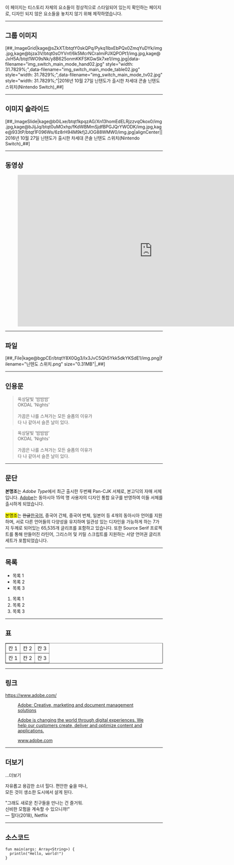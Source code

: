 <p>이 페이지는 티스토리 자체의 요소들이 정상적으로 스타일되어 있는지 확인하는 페이지로, 디자인 되지 않은 요소들을 놓치지 않기 위해 제작하였습니다.</p>
<hr contenteditable="false" data-ke-type="hr" data-ke-style="style3" />
<h2>그룹 이미지</h2>
<p>[##_ImageGrid|kage@sZkXT/btqtY0skQPq/Pykq1IbxEbPQx0ZmqYuDYk/img.jpg,kage@bjza3V/btqt0sOYVnf/6k5McrNCraImiPJXQPOPt1/img.jpg,kage@JxH5A/btqt1WO9sNk/y8B625onmKKFSKGwSk7xe1/img.jpg|data-filename="img_switch_main_mode_hand02.jpg" style="width: 31.7829%;",data-filename="img_switch_main_mode_table02.jpg" style="width: 31.7829%;",data-filename="img_switch_main_mode_tv02.jpg" style="width: 31.7829%;"|2016년 10월 27일 닌텐도가 출시한 차세대 콘솔 닌텐도 스위치(Nintendo Switch)_##]</p>
<hr contenteditable="false" data-ke-type="hr" data-ke-style="style3" />
<h2>이미지 슬라이드</h2>
<p>[##_ImageSlide|kage@b0iLxe/btqt1kpqzAG/Xn13homEdELRjzzvqOkox0/img.jpg,kage@bJijJq/btqt0uMOxhp/fKdWBMmSjdfBPGJQrYWODK/img.jpg,kage@933tP/btqt1F096Ws/6z8rH94M9kfj2JOG88WMW0/img.jpg|alignCenter||2016년 10월 27일 닌텐도가 출시한 차세대 콘솔 닌텐도 스위치(Nintendo Switch)_##]</p>
<hr contenteditable="false" data-ke-type="hr" data-ke-style="style3" />
<h2>동영상</h2>
<figure data-ke-type="video" data-ke-style="alignCenter" data-video-host="youtube" data-video-url="https://www.youtube.com/watch?v=LvofNApz01I" data-video-thumbnail="https://scrap.kakaocdn.net/dn/dPoXvi/hyAAMEPHlm/hhx0kqBkq1ZuH3blfVtG91/img.jpg?width=1280&amp;height=720&amp;face=0_0_1280_720"><iframe src="https://www.youtube.com/embed/LvofNApz01I" width="860" height="484" frameborder="0"></iframe>
<figcaption></figcaption>
</figure>
<hr contenteditable="false" data-ke-type="hr" data-ke-style="style3" />
<h2>파일</h2>
<p>[##_File|kage@bgpCEr/btqtY8X0Qg3/Ix3JvC5Qh5Ykk5dkYKSdE1/img.png|filename="닌텐도 스위치.png" size="0.31MB"|_##]</p>
<hr contenteditable="false" data-ke-type="hr" data-ke-style="style3" />
<h2>인용문</h2>
<blockquote data-ke-style="normal">옥상달빛 &lsquo;밤밤밤&rsquo; <br />OKDAL 'Nights' <br /><br />가끔은 나를 스쳐가는 모든 슬픔의 이유가 <br />다 나 같아서 슬픈 날이 있다.</blockquote>
<blockquote data-ke-style="box">옥상달빛 &lsquo;밤밤밤&rsquo; <br />OKDAL 'Nights' <br /><br />가끔은 나를 스쳐가는 모든 슬픔의 이유가 <br />다 나 같아서 슬픈 날이 있다.</blockquote>
<hr contenteditable="false" data-ke-type="hr" data-ke-style="style3" />
<h2>문단</h2>
<p><b>본명조</b>는 <i>Adobe Type</i>에서 최근 출시한 두번째 Pan-CJK 서체로, 본고딕의 자매 서체입니다. <a href="https://www.adobe.com/" target="_blank" rel="noopener">Adobe</a>는 동아시아 15억 명 사용자의 디자인 통합 요구를 반영하여 이들 서체를 출시하게 되었습니다. <br /><br /><span style="background-color: #ffff00;">본명조</span>는 <s>한글</s><u>한국어</u>, 중국어 간체, 중국어 번체, 일본어 등 4개의 동아시아 언어를 지원하며, 서로 다른 언어들의 다양성을 유지하며 일관성 있는 디자인을 가능하게 하는 7가지 두께로 되어있는 65,535개 글리프를 포함하고 있습니다. 또한 Source Serif 프로젝트를 통해 만들어진 라틴어, 그리스어 및 키릴 스크립트를 지원하는 서양 언어권 글리프 세트가 포함되었습니다.</p>
<hr contenteditable="false" data-ke-type="hr" data-ke-style="style3" />
<h2>목록</h2>
<ul style="list-style-type: disc;" data-ke-list-type="disc">
<li>목록 1</li>
<li>목록 2</li>
<li>목록 3</li>
</ul>
<ol style="list-style-type: decimal;" data-ke-list-type="decimal">
<li>목록 1</li>
<li>목록 2</li>
<li>목록 3</li>
</ol>
<hr contenteditable="false" data-ke-type="hr" data-ke-style="style3" />
<h2>표</h2>
<table style="border-collapse: collapse; width: 100%;" border="1">
<tbody>
<tr>
<td style="width: 33.3333%;">칸 1</td>
<td style="width: 33.3333%;">칸 2</td>
<td style="width: 33.3333%;">칸 3</td>
</tr>
<tr>
<td style="width: 33.3333%;">칸 1</td>
<td style="width: 33.3333%;">칸 2</td>
<td style="width: 33.3333%;">칸 3</td>
</tr>
</tbody>
</table>
<hr contenteditable="false" data-ke-type="hr" data-ke-style="style3" />
<h2>링크</h2>
<p><a href="https://www.adobe.com/" target="_blank" rel="noopener">https://www.adobe.com/</a></p>
<figure id="og_1554146058391" contenteditable="false" data-ke-type="opengraph"><a href="https://www.adobe.com/" target="_blank" rel="noopener" data-original-url="https://www.adobe.com/">
<div class="og-image" style="background-image: url('https://scrap.kakaocdn.net/dn/desHX7/hyAAIvFY0F/KAOLjgiINi7POZS1kW4Pg0/img.png?width=480&amp;height=480&amp;face=0_0_480_480,https://scrap.kakaocdn.net/dn/bfmr6d/hyAAKUzwYx/NmkkJJn06sANkvwAm6gPI1/img.jpg?width=1440&amp;height=810&amp;face=787_490_971_692,https://scrap.kakaocdn.net/dn/CFZnd/hyAAFeEhCg/I0ua2TNKUY7tCSzQB58gTK/img.jpg?width=1440&amp;height=810&amp;face=0_0_1440_810');"> </div>
<div class="og-text">
<p class="og-title">Adobe: Creative, marketing and document management solutions</p>
<p class="og-desc">Adobe is changing the world through digital experiences. We help our customers create, deliver and optimize content and applications.</p>
<p class="og-host">www.adobe.com</p>
</div>
</a></figure>
<hr contenteditable="false" data-ke-type="hr" data-ke-style="style3" />
<h2>더보기</h2>
<div data-ke-type="moreLess" data-text-more="더보기" data-text-less="닫기"><a class="btn-toggle-moreless">...더보기</a>
<div class="moreless-content">
<p>자유롭고 용감한 소녀 힐다. 편안한 숲을 떠나, <br />
모든 것이 생소한 도시에서 살게 된다.</p>
<p>"그래도 새로운 친구들을 만나는 건 즐거워. <br />신비한 모험을 계속할 수 있으니까!" <br />
― 힐다(2018), Netflix</p>
</div>
</div>
<hr contenteditable="false" data-ke-type="hr" data-ke-style="style3" />
<h2>소스코드</h2>
<pre id="code_1554146123456" class="kotlin" data-ke-type="codeblock"><code>fun main(args: Array&lt;String&gt;) {
  println("Hello, world!")
}</code></pre>
